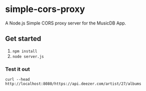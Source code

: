 # simple-cors-proxy

A Node.js Simple CORS proxy server for the MusicDB App.

## Get started

1. `npm install`
1. `node server.js`

### Test it out

```
curl --head http://localhost:8080/https://api.deezer.com/artist/27/albums
```
